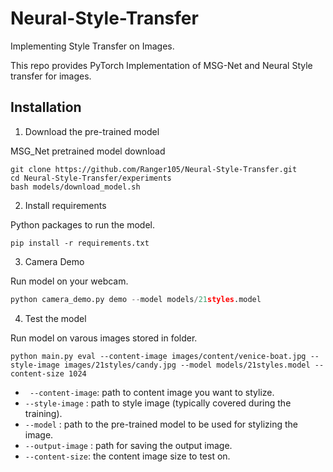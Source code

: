 # Neural-Style-Transfer
Implementing Style Transfer on Images.

This repo provides PyTorch Implementation of MSG-Net and Neural Style transfer for images.

## Installation
1. Download the pre-trained model

MSG_Net pretrained model download
```
git clone https://github.com/Ranger105/Neural-Style-Transfer.git
cd Neural-Style-Transfer/experiments
bash models/download_model.sh
```
2. Install requirements

  Python packages to run the model.
```
pip install -r requirements.txt
```
3. Camera Demo

  Run model on your webcam.
``` python
python camera_demo.py demo --model models/21styles.model
```

4. Test the model

Run model on varous images stored in folder.
``` 
python main.py eval --content-image images/content/venice-boat.jpg --style-image images/21styles/candy.jpg --model models/21styles.model --content-size 1024
```
  
- ``` --content-image```: path to content image you want to stylize.
- ```--style-image```  : path to style image (typically covered during the training).
- ```--model```        : path to the pre-trained model to be used for stylizing the image.
- ```--output-image``` : path for saving the output image.
- ```--content-size```: the content image size to test on.
